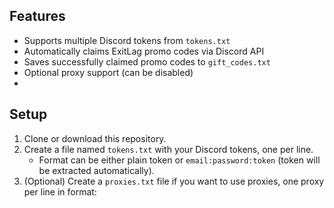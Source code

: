 ## Features

- Supports multiple Discord tokens from `tokens.txt`  
- Automatically claims ExitLag promo codes via Discord API  
- Saves successfully claimed promo codes to `gift_codes.txt`  
- Optional proxy support (can be disabled)
- 
## Setup

1. Clone or download this repository.  
2. Create a file named `tokens.txt` with your Discord tokens, one per line.  
   - Format can be either plain token or `email:password:token` (token will be extracted automatically).  
3. (Optional) Create a `proxies.txt` file if you want to use proxies, one proxy per line in format:  
